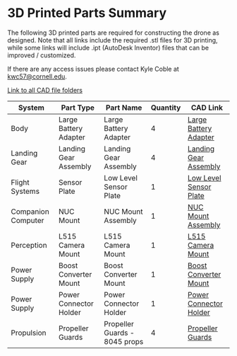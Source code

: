 # 3D Printed Parts Summary

The following 3D printed parts are required for constructing the drone as designed.
Note that all links include the required .stl files for 3D printing, while some
links will include .ipt (AutoDesk Inventor) files that can be improved / customized.

If there are any access issues please contact Kyle Coble at [kwc57@cornell.edu](kwc57@cornell.edu).

[Link to all CAD file folders](https://drive.google.com/drive/folders/1cGAwa-KiyMPA3GqdAuRivi8l1ZGf-k5G?usp=sharing)


| System             | Part Type                 | Part Name                     | Quantity | CAD Link |
| ------             | ---------                 | ---------                     | -------- | ----     |
| Body               | Large Battery Adapter     | Large Battery Adapter         | 4        | [Large Battery Adapter ](https://drive.google.com/drive/folders/1uap2Yj39mSSUyjF8RAOGZAhPu2N2kLyg?usp=sharing) |
| Landing Gear       | Landing Gear Assembly     | Landing Gear Assembly         | 4        | [Landing Gear Assembly ](https://drive.google.com/drive/folders/18POZlQbrHtJMRAQEIRWGYhrx_C7PdH1Q?usp=sharing) |
| Flight Systems     | Sensor Plate              | Low Level Sensor Plate        | 1        | [Low Level Sensor Plate](https://drive.google.com/drive/folders/1gYHbsAsMWU1eWWXqgtkynMo1hv9yFUdo?usp=sharing) |
| Companion Computer | NUC Mount                 | NUC Mount Assembly            | 1        | [NUC Mount Assembly    ](https://drive.google.com/drive/folders/1BV5lZG86zBsEEb_vWatxMujV6_MNMZNt?usp=sharing) |
| Perception         | L515 Camera Mount         | L515 Camera Mount             | 1        | [L515 Camera Mount     ](https://drive.google.com/drive/folders/1u5H9TtVz9fjSNWXMWIMLbXnKLl3-7Bkz?usp=sharing) |
| Power Supply       | Boost Converter Mount     | Boost Converter Mount         | 1        | [Boost Converter Mount ](https://drive.google.com/drive/folders/13RaEbpgpk8FFmrktdRqJVaby-_lfqt-y?usp=sharing) |
| Power Supply       | Power Connector Holder    | Power Connector Holder        | 1        | [Power Connector Holder](https://drive.google.com/drive/folders/1f3mKzfqlhNqATIsFCsNNFlk3i8NtxnCB?usp=sharing) |
| Propulsion         | Propeller Guards          | Propeller Guards - 8045 props | 4        | [Propeller Guards      ](https://drive.google.com/drive/folders/1s5grezjiT4flGRODpr2cLomOxQAkHWBo?usp=sharing) |
